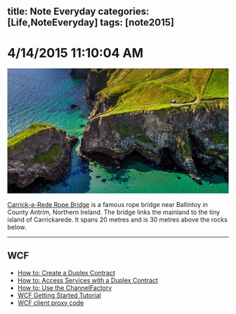 title: Note Everyday
categories: [Life,NoteEveryday]
tags: [note2015]
---

# 4/14/2015 11:10:04 AM #
![Photo Everyday](https://raw.githubusercontent.com/metasong/FolderMD/master/_posts/Life/NoteEveryday/2015/Carrick-a-Rede.jpg)

[Carrick-a-Rede Rope Bridge](http://en.wikipedia.org/wiki/Carrick-a-Rede_Rope_Bridge) is a famous rope bridge near Ballintoy in County Antrim, Northern Ireland. The bridge links the mainland to the tiny island of Carrickarede. It spans 20 metres and is 30 metres above the rocks below.

----------

## WCF ##

- [How to: Create a Duplex Contract](https://msdn.microsoft.com/en-us/library/ms731184.aspx)
- [How to: Access Services with a Duplex Contract](https://msdn.microsoft.com/en-us/library/ms731935.aspx)
- [How to: Use the ChannelFactory](https://msdn.microsoft.com/en-us/library/ms734681.aspx)
- [WCF Getting Started Tutorial](https://msdn.microsoft.com/en-us/library/ms734712.aspx)
- [WCF client proxy code](http://stackoverflow.com/questions/7353670/wcf-named-pipe-minimal-example)